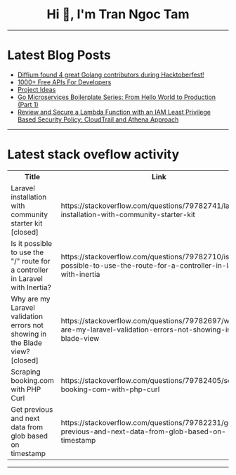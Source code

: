 <h1 align="center">Hi 👋, I'm Tran Ngoc Tam</h1>

---

# Latest Blog Posts 
<!-- BLOG-POST-LIST:START -->
- [Diffium found 4 great Golang contributors during Hacktoberfest!](https://dev.to/kubeden/diffium-found-4-great-golang-contributors-during-hacktoberfest-2f94)
- [1000+ Free APIs For Developers](https://dev.to/we-the-developers/1000-free-apis-for-developers-49kc)
- [Project Ideas](https://dev.to/muhammad_ammar_42be750b7c/project-ideas-12cb)
- [Go Microservices Boilerplate Series: From Hello World to Production &lpar;Part 1&rpar;](https://dev.to/sagarmaheshwary/go-microservices-boilerplate-series-from-hello-world-to-production-part-1-46k5)
- [Review and Secure a Lambda Function with an IAM Least Privilege Based Security Policy: CloudTrail and Athena Approach](https://dev.to/aws-builders/review-and-secure-a-lambda-function-with-an-iam-least-privilege-based-security-policy-cloudtrail-adm)
<!-- BLOG-POST-LIST:END -->

---

# Latest stack oveflow activity
<table>
  <tr><th>Title</th><th>Link</th></tr>
  <!-- STACKOVERFLOW:START --><tr><td>Laravel installation with community starter kit [closed]</td><td>https://stackoverflow.com/questions/79782741/laravel-installation-with-community-starter-kit</td></tr><tr><td>Is it possible to use the &quot;/&quot; route for a controller in Laravel with Inertia?</td><td>https://stackoverflow.com/questions/79782710/is-it-possible-to-use-the-route-for-a-controller-in-laravel-with-inertia</td></tr><tr><td>Why are my Laravel validation errors not showing in the Blade view? [closed]</td><td>https://stackoverflow.com/questions/79782697/why-are-my-laravel-validation-errors-not-showing-in-the-blade-view</td></tr><tr><td>Scraping booking.com with PHP Curl</td><td>https://stackoverflow.com/questions/79782405/scraping-booking-com-with-php-curl</td></tr><tr><td>Get previous and next data from glob based on timestamp</td><td>https://stackoverflow.com/questions/79782231/get-previous-and-next-data-from-glob-based-on-timestamp</td></tr><!-- STACKOVERFLOW:END -->
</table>

---


